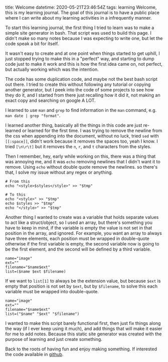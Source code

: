 title: Welcome 
datetime: 2020-05-21T23:46:54Z
tags: learning
Welcome, this is my learning journal. The goal of this journal is to have a public place where I can write about my learning activities in a infrequently manner.

To start this learning journal, the first thing I tried to learn was to make a simple site generator in bash. That script was used to build this page. I didn't make so many notes because I was expecting to write one, but let the code speak a bit for itself.

It wasn't easy to create and at one point when things started to get uphill, I just stopped trying to make this in a "perfect" way, and starting to dump code just to make it work and this is how the first idea came on, not perfect, but actually working which was the intention.

The code has some duplication code, and maybe not the best bash script out there. I tried to create this without following any tutorial or copying another generator, but I peek into the code of some projects to see how they do it, and I started from there just recalling how it did it, not making an exact copy and searching on google A LOT.

I learned to use `man` and `grep` to find information in the `man` command, e.g. `man date | grep "format"`.

I learned another thing, basically all the things in this code are just re-learned or learned for the first time. I was trying to remove the newline from the css when appending into the document, without no luck, tried `sed` with `[[:space]]`, didn't work because it removes the spaces too, yeah I know. I tried `[\n\r\t]` but it removes the `n`, `r`, and `t` characters from the styles.

Then I remember, hey, early while working on this, there was a thing that  was annoying me, and it was `echo` removing newlines that I didn't want it to remove. Using `echo` without double quote remove the newlines. so there's that, I solve my issue without any regex or anything.

	# From this
	echo "<style>$styles</style>" >> "$tmp"

	# To this
	echo "<style>" >> "$tmp"
	echo $styles >> "$tmp"
	echo "</style>" >> "$tmp"

Another thing I wanted to create was a variable that holds separate values to act like a struct/object, so I used an array, but there's something you have to keep in mind, if the variable is empty the value is not set in that position in the array, and ignored. For example, you want an array to always have three elements, each position must be wrapped in double-quote otherwise if the first variable is empty, the second variable now is going to be the first element, and the second will be defined by a third variable.

	name="image"
	ext=""
	filename="$name$ext"
	list=($name $ext $filename)

If we want to `list[1]` to always be the extension value, but because `$ext` is empty that position is not set by `$ext`, but by `$filename`, to solve this each variable must be wrapped into double-quote.

	name="image"
	ext=""
	filename="$name$ext"
	list=("$name" "$ext" "$filename")

I wanted to make this script barely functional first, then just fix things along the way (if I ever keep using it much), and add things that will make it easier for me to add notes. Because this static site generator was created with the purpose of learning and just create something.

Back to the roots of having fun and enjoy making something. If interested the code available in [github](https://github.com/wellingguzman/b.sh).
